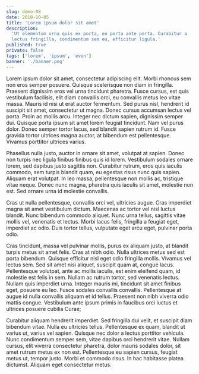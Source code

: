 ```yaml
---
slug: demo-08
date: 2010-10-05
title: 'Lorem ipsum dolor sit amet'
description:
  'Ut elementum urna quis ex porta, eu porta ante porta. Curabitur a
  lectus fringilla, condimentum sem eu, efficitur ligula.'
published: true
private: false
tags: ['lorem', 'ipsum', 'even']
banner: './banner.png'
---
```


Lorem ipsum dolor sit amet, consectetur adipiscing elit. Morbi rhoncus
sem non eros semper posuere. Quisque scelerisque non diam in
fringilla. Praesent dignissim eros vel urna tincidunt pharetra. Fusce
cursus, est quis vestibulum facilisis, elit diam convallis orci, eu
convallis metus leo vitae massa. Mauris id nisi ut erat auctor
fermentum. Sed purus nisl, hendrerit id suscipit sit amet, consectetur
ut magna. Donec cursus accumsan lectus vel porta. Proin ac mollis
arcu. Integer nec dictum sapien, dignissim semper dui. Quisque porta
ipsum sit amet lorem feugiat tincidunt. Nam vel purus dolor. Donec
semper tortor lacus, sed blandit sapien rutrum id. Fusce gravida
tortor ultrices magna auctor, at bibendum est pellentesque. Vivamus
porttitor ultrices varius.

Phasellus nulla justo, auctor in ornare sit amet, volutpat at sapien.
Donec non turpis nec ligula finibus finibus quis id lorem. Vestibulum
sodales ornare lorem, sed dapibus justo sagittis non. Curabitur
rutrum, eros quis iaculis commodo, sem turpis blandit quam, eu egestas
risus nunc quis sapien. Aliquam erat volutpat. In leo massa,
pellentesque non mollis ac, tristique vitae neque. Donec nunc magna,
pharetra quis iaculis sit amet, molestie non est. Sed ornare urna id
molestie convallis.

Cras ut nulla pellentesque, convallis orci vel, ultricies augue. Cras
imperdiet magna sit amet vestibulum dictum. Maecenas ac tortor vel
nisl luctus blandit. Nunc bibendum commodo aliquet. Nunc urna tellus,
sagittis vitae mollis vel, venenatis et lectus. Morbi lacus felis,
fringilla a feugiat eget, imperdiet ac odio. Duis tortor tellus,
vulputate eget arcu eget, pulvinar porta odio.

Cras tincidunt, massa vel pulvinar mollis, purus ex aliquam justo, at
blandit turpis metus sit amet felis. Cras at nibh odio. Nulla ultrices
metus sed est porta bibendum. Quisque efficitur nisl eget odio
fringilla mollis. Vivamus vel lectus sem. Sed sit amet nisi aliquet,
suscipit quam at, congue lacus. Pellentesque volutpat, ante ac mollis
iaculis, est enim eleifend quam, id molestie est felis in sem. Nullam
ac rutrum tortor, sed venenatis lectus. Nullam quis imperdiet urna.
Integer mauris mi, tincidunt sit amet finibus eget, posuere eu leo.
Fusce sodales convallis convallis. Pellentesque at augue id nulla
convallis aliquam et id tellus. Praesent non nibh viverra odio mattis
congue. Vestibulum ante ipsum primis in faucibus orci luctus et
ultrices posuere cubilia Curae;

Curabitur aliquam hendrerit imperdiet. Sed fringilla dui velit, et
suscipit diam bibendum vitae. Nulla eu ultricies tellus. Pellentesque
ex quam, blandit ut varius ut, varius vel sapien. Quisque nec dolor a
lectus porttitor vehicula. Nunc condimentum semper sem, vitae dapibus
orci hendrerit vitae. Nullam cursus, elit viverra consectetur
pharetra, dolor mauris sodales dolor, sit amet rutrum metus ex non
est. Pellentesque eu sapien cursus, feugiat metus ut, tempor justo.
Morbi et commodo risus. In hac habitasse platea dictumst. Aliquam eget
consectetur metus.
